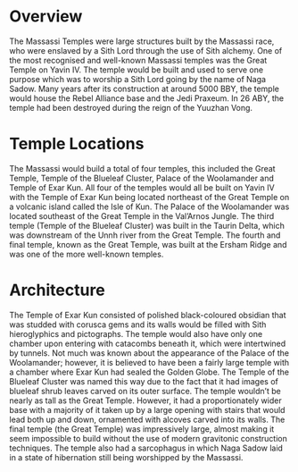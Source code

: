 # Overview

The Massassi Temples were large structures built by the Massassi race, who were enslaved by a Sith Lord through the use of Sith alchemy.
One of the most recognised and well-known Massassi temples was the Great Temple on Yavin IV.
The temple would be built and used to serve one purpose which was to worship a Sith Lord going by the name of Naga Sadow.
Many years after its construction at around 5000 BBY, the temple would house the Rebel Alliance base and the Jedi Praxeum.
In 26 ABY, the temple had been destroyed during the reign of the Yuuzhan Vong.

# Temple Locations

The Massassi would build a total of four temples, this included the Great Temple, Temple of the Blueleaf Cluster, Palace of the Woolamander and Temple of Exar Kun.
All four of the temples would all be built on Yavin IV with the Temple of Exar Kun being located northeast of the Great Temple on a volcanic island called the Isle of Kun.
The Palace of the Woolamander was located southeast of the Great Temple in the Val’Arnos Jungle.
The third temple (Temple of the Blueleaf Cluster) was built in the Taurin Delta, which was downstream of the Unnh river from the Great Temple.
The fourth and final temple, known as the Great Temple, was built at the Ersham Ridge and was one of the more well-known temples.

# Architecture

The Temple of Exar Kun consisted of polished black-coloured obsidian that was studded with corusca gems and its walls would be filled with Sith hieroglyphics and pictographs.
The temple would also have only one chamber upon entering with catacombs beneath it, which were intertwined by tunnels.
Not much was known about the appearance of the Palace of the Woolamander; however, it is believed to have been a fairly large temple with a chamber where Exar Kun had sealed the Golden Globe.
The Temple of the Blueleaf Cluster was named this way due to the fact that it had images of blueleaf shrub leaves carved on its outer surface.
The temple wouldn’t be nearly as tall as the Great Temple.
However, it had a proportionately wider base with a majority of it taken up by a large opening with stairs that would lead both up and down, ornamented with alcoves carved into its walls.
The final temple (the Great Temple) was impressively large, almost making it seem impossible to build without the use of modern gravitonic construction techniques.
The temple also had a sarcophagus in which Naga Sadow laid in a state of hibernation still being worshipped by the Massassi.
